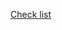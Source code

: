 <a href="https://docs.google.com/spreadsheets/d/1jnjeHqix8KReHt9AryZeAKG5t5mXY_aCuiIQXtGEJ1w/edit#gid=1656411497/">Check list</a>
